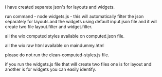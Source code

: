 i have created separate json's for layouts and widgets.

run command -
node widgets.js - this will automatically filter the json separately for layouts and the widgets using default input.json file and it will create two file layout.filter and widget.filter.

all the wix computed styles available on computed.json file.

all the wix raw html available on maindummy.html

please do not run the clean-computed-styles.js file.

if you run the widgets.js file that will create two files one is for layout and another is for widgets you can easily identify.
